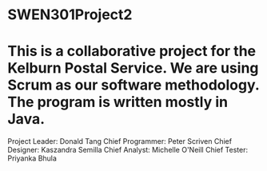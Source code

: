 # SWEN301Project2
This is a collaborative project for the Kelburn Postal Service. We are using Scrum as our software methodology. The program is written mostly in Java.
=====
Project Leader:	Donald Tang
Chief Programmer: Peter Scriven
Chief Designer: Kaszandra Semilla
Chief Analyst: Michelle O'Neill
Chief Tester: Priyanka Bhula
